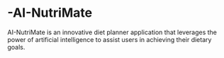 # -AI-NutriMate
AI-NutriMate is an innovative diet planner application that leverages the power of artificial intelligence to assist users in achieving their dietary goals.
